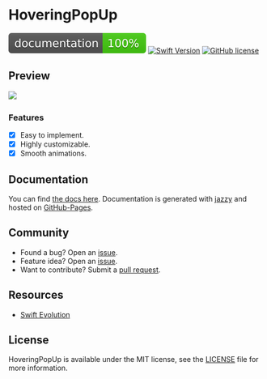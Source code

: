 # HoveringPopUp
[![Documentation](docs/badge.svg)](http://shadow-of-arman.github.io/HoveringPopUp/) 
[![Swift Version](https://img.shields.io/badge/language-swift%205.0-brightgreen.svg)](https://developer.apple.com/swift)
[![GitHub license](https://img.shields.io/badge/license-MIT-important.svg)](https://github.com/shadow-of-arman/HoveringPopUp/blob/master/LICENSE)

## Preview
![](Example.gif)

### Features
- [x] Easy to implement.
- [x] Highly customizable.
- [x] Smooth animations.

## Documentation
You can find [the docs here](http://shadow-of-arman.github.io/HoveringPopUp/). Documentation is generated with [jazzy](https://github.com/realm/jazzy) and hosted on [GitHub-Pages](https://pages.github.com).

## Community

- Found a bug? Open an [issue](https://github.com/shadow-of-arman/HoveringPopUp/issues).
- Feature idea? Open an [issue](https://github.com/shadow-of-arman/HoveringPopUp/issues).
- Want to contribute? Submit a [pull request](https://github.com/shadow-of-arman/HoveringPopUp/pulls).

## Resources

* [Swift Evolution](https://github.com/apple/swift-evolution)

## License

HoveringPopUp is available under the MIT license, see the [LICENSE](https://github.com/shadow-of-arman/HoveringPopUp/blob/master/LICENSE) file for more information.